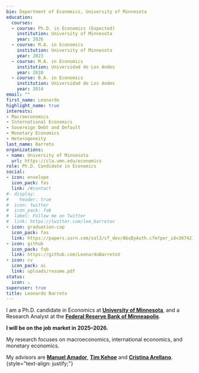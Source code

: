 ```yaml
---
bio: Department of Economics, University of Minnesota
education:
  courses:
  - course: Ph.D. in Economics (Expected)
    institution: University of Minnesota
    year: 2026
  - course: M.A. in Economics
    institution: University of Minnesota
    year: 2023
  - course: M.A. in Economics
    institution: Universidad de Los Andes
    year: 2018
  - course: B.A. in Economics
    institution: Universidad de Los Andes
    year: 2014    
email: ""
first_name: Leonardo
highlight_name: true
interests:
- Macroeconomics
- International Economics
- Sovereign Debt and Default
- Monetary Economics
- Heterogeneity
last_name: Barreto
organizations:
- name: University of Minnesota
  url: https://cla.umn.edu/economics
role: Ph.D. Candidate in Economics
social:
- icon: envelope
  icon_pack: fas
  link: /#contact
#- display:
#    header: true
#  icon: twitter
#  icon_pack: fab
#  label: Follow me on Twitter
#  link: https://twitter.com/leo_barretov
- icon: graduation-cap
  icon_pack: fas
  link: https://papers.ssrn.com/sol3/cf_dev/AbsByAuth.cfm?per_id=3074214
- icon: github
  icon_pack: fab
  link: https://github.com/LeonardoBarretoV
- icon: cv
  icon_pack: ai
  link: uploads/resume.pdf
status:
  icon: ☕️
superuser: true
title: Leonardo Barreto
---
```


I am a Ph.D. candidate in Economics at [**University of Minnesota**](https://cla.umn.edu/economics), and a Research Analyst at the [**Federal Reserve Bank of Minneapolis**](https://www.minneapolisfed.org/economic-research/economists). 

**I will be on the job market in 2025–2026.**

My research focuses on macroeconomics, international economics, and monetary economics.

My advisors are [**Manuel Amador**](https://manuelamador.me/), [**Tim Kehoe**](http://users.econ.umn.edu/~tkehoe/) and [**Cristina Arellano**](https://www.cristinaarellano.com/).
{style="text-align: justify;"}
